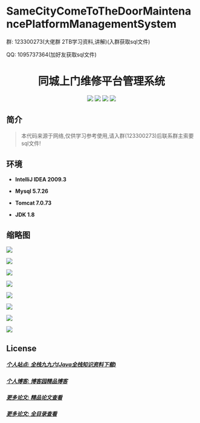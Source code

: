 
# SameCityComeToTheDoorMaintenancePlatformManagementSystem

<p>群: 123300273(大佬群 2TB学习资料,讲解)(入群获取sql文件)</p>
<p>QQ: 1095737364(加好友获取sql文件)</p>

<p><h1 align="center">同城上门维修平台管理系统</h1></p>


<p align="center">
	<img src="https://img.shields.io/badge/jdk-1.8-orange.svg"/>
    <img src="https://img.shields.io/badge/spring-5.x-lightgrey.svg"/>
    <img src="https://img.shields.io/badge/springmvc-3.x-blue.svg"/>
    <img src="https://img.shields.io/badge/mybatis-3.x-blue.svg"/>
</p>

## 简介


> 本代码来源于网络,仅供学习参考使用,请入群(123300273)后联系群主索要sql文件!


## 环境

- <b>IntelliJ IDEA 2009.3</b>

- <b>Mysql 5.7.26</b>

- <b>Tomcat 7.0.73</b>

- <b>JDK 1.8</b>


## 缩略图

![](https://img2020.cnblogs.com/blog/588112/202112/588112-20211225101612056-394340553.png)

![](https://img2020.cnblogs.com/blog/588112/202112/588112-20211225102639140-15926901.png)

![](https://img2020.cnblogs.com/blog/588112/202112/588112-20211225224757495-101226084.png)

![](https://img2020.cnblogs.com/blog/588112/202112/588112-20211225224802434-951945409.png)

![](https://img2020.cnblogs.com/blog/588112/202112/588112-20211225224809168-129752399.png)

![](https://img2020.cnblogs.com/blog/588112/202112/588112-20211225224814612-1570054830.png)

![](https://img2020.cnblogs.com/blog/588112/202112/588112-20211225224821077-1691618471.png)

![](https://img2020.cnblogs.com/blog/588112/202112/588112-20211225224826775-595359729.png)



## License

##### [个人站点: 全栈九九六(Java全栈知识资料下载)](https://www.blog996.com/)
##### [个人博客: 博客园精品博客](https://www.cnblogs.com/yysbolg/)
##### [更多论文: 精品论文查看](https://www.cnblogs.com/yysbolg/category/1886262.html)
##### [更多论文: 全目录查看](https://www.blog996.com/md/2021-09-22-1632317852192.html)


